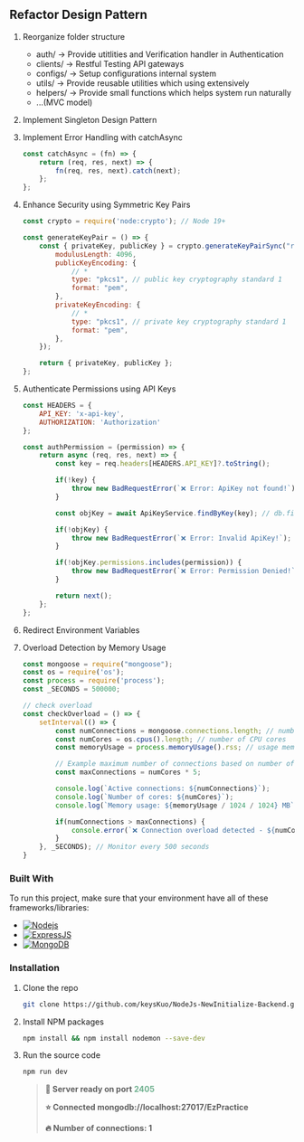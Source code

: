 ## Refactor Design Pattern

1.  Reorganize folder structure


    -   auth/       ->  Provide utitlities and Verification handler in Authentication
    -   clients/    ->  Restful Testing API gateways
    -   configs/    ->  Setup configurations internal system
    -   utils/      ->  Provide reusable utilities which using extensively
    -   helpers/    ->  Provide small functions which helps system run naturally
    -   ...(MVC model)


2.  Implement Singleton Design Pattern
3.  Implement Error Handling with catchAsync


    ```javascript
    const catchAsync = (fn) => {
        return (req, res, next) => {
            fn(req, res, next).catch(next);
        };
    };
    ```

4.  Enhance Security using Symmetric Key Pairs


    ```javascript
    const crypto = require('node:crypto'); // Node 19+

    const generateKeyPair = () => {
        const { privateKey, publicKey } = crypto.generateKeyPairSync("rsa", {
            modulusLength: 4096,
            publicKeyEncoding: {
                // *
                type: "pkcs1", // public key cryptography standard 1
                format: "pem",
            },
            privateKeyEncoding: {
                // *
                type: "pkcs1", // private key cryptography standard 1
                format: "pem",
            },
        });

        return { privateKey, publicKey };
    };
    ```

5.  Authenticate Permissions using API Keys


    ```javascript
    const HEADERS = {
        API_KEY: 'x-api-key',
        AUTHORIZATION: 'Authorization'
    };

    const authPermission = (permission) => {
        return async (req, res, next) => {
            const key = req.headers[HEADERS.API_KEY]?.toString();

            if(!key) {
                throw new BadRequestError(`❌ Error: ApiKey not found!`);
            }

            const objKey = await ApiKeyService.findByKey(key); // db.findOne({key})

            if(!objKey) {
                throw new BadRequestError(`❌ Error: Invalid ApiKey!`);
            }

            if(!objKey.permissions.includes(permission)) {
                throw new BadRequestError(`❌ Error: Permission Denied!`);
            }

            return next();
        };
    };
    ```


6.  Redirect Environment Variables
7.  Overload Detection by Memory Usage


    ```javascript
    const mongoose = require("mongoose");
    const os = require('os');
    const process = require('process');
    const _SECONDS = 500000;

    // check overload
    const checkOverload = () => {
        setInterval(() => {
            const numConnections = mongoose.connections.length; // number of connections
            const numCores = os.cpus().length; // number of CPU cores
            const memoryUsage = process.memoryUsage().rss; // usage memory

            // Example maximum number of connections based on number of cores
            const maxConnections = numCores * 5;

            console.log(`Active connections: ${numConnections}`);
            console.log(`Number of cores: ${numCores}`);
            console.log(`Memory usage: ${memoryUsage / 1024 / 1024} MB`);

            if(numConnections > maxConnections) {
                console.error(`❌ Connection overload detected - ${numConnections} vs ${maxConnections}`);
            }
        }, _SECONDS); // Monitor every 500 seconds
    }
    ```


### Built With

To run this project, make sure that your environment have all of these frameworks/libraries:

-   [![Nodejs][Node.js]][Node-url]
-   [![ExpressJS][Express.js]][Express-url]
-   [![MongoDB][MongoDB]][MongoDB-url]

### Installation

1. Clone the repo
    ```sh
    git clone https://github.com/keysKuo/NodeJs-NewInitialize-Backend.git
    ```
2. Install NPM packages
    ```sh
    npm install && npm install nodemon --save-dev
    ```
3. Run the source code
    ```sh
    npm run dev
    ```

    > **🚀 Server ready on port <span style="color: #71B190">2405</span>**
    >
    > **⭐ Connected mongodb://localhost:27017/EzPractice**
    >
    > **🔥 Number of connections: 1**

[Node.js]: https://img.shields.io/badge/Node.js-43853D?style=for-the-badge&logo=node.js&logoColor=white
[Node-url]: https://nodejs.org/
[Express.js]: https://img.shields.io/badge/Express.js-404D59?style=for-the-badge
[Express-url]: https://expressjs.com/
[MongoDB]: https://img.shields.io/badge/MongoDB-4EA94B?style=for-the-badge&logo=mongodb&logoColor=white
[MongoDB-url]: https://www.mongodb.com/
